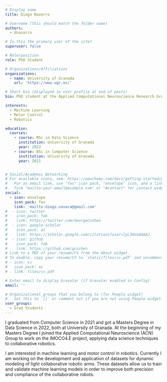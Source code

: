 ```yaml
---
# Display name
title: Diego Navarro

# Username (this should match the folder name)
authors:
  - dnavarro

# Is this the primary user of the site?
superuser: false

# Role/position
role: PhD Student

# Organizations/Affiliations
organizations:
  - name: University of Granada
    url: 'https://www.ugr.es/'

# Short bio (displayed in user profile at end of posts)
bio: PhD student at the Applied Computational Neuroscience Research Group at the University of Granada.

interests:
  - Machine Learning
  - Motor Control
  - Robotics

education:
  courses:
    - course: MSc in Data Science
      institution: University of Granada
      year: 2022
    - course: BSc in Computer Science
      institution: University of Granada
      year: 2021


# Social/Academic Networking
# For available icons, see: https://wowchemy.com/docs/getting-started/page-builder/#icons
#   For an email link, use "fas" icon pack, "envelope" icon, and a link in the
#   form "mailto:your-email@example.com" or "#contact" for contact widget.
social:
  - icon: envelope
    icon_pack: fas
    link: 'mailto:diego.navaca@gmail.com'
#  - icon: twitter
#    icon_pack: fab
#    link: https://twitter.com/GeorgeCushen
#  - icon: google-scholar
#    icon_pack: ai
#    link: https://scholar.google.com/citations?user=lyL3mVoAAAAJ
#  - icon: github
#    icon_pack: fab
#    link: https://github.com/gcushen
# Link to a PDF of your resume/CV from the About widget.
# To enable, copy your resume/CV to `static/files/cv.pdf` and uncomment the lines below.
# - icon: cv
#   icon_pack: ai
#   link: files/cv.pdf

# Enter email to display Gravatar (if Gravatar enabled in Config)
email: ''

# Organizational groups that you belong to (for People widget)
#   Set this to `[]` or comment out if you are not using People widget.
user_groups:
  - Grad Students
---
```


I graduated from Computer Science in 2021 and got a Masters Degree in Data Science in 2022, both at University of Granada. At the beginning of my Masters Degree I joined the Applied Computational Neuroscience (ACN) Group to work on the IMOCO4.E project, applying data science techniques to collaborative robotics.

I am interested in machine learning and motor control in robotics. Currently I am working on the development and application of datasets for dynamic modeling of light collaborative robotic arms. These datasets allow us to train and validate machine learning models in order to improve both precision and compliance of the collaborative robots.
